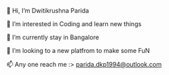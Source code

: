 👋 Hi, I’m Dwitikrushna Parida

👀 I’m interested in Coding and learn new things

🌱 I’m currently stay in Bangalore

💞️ I’m looking to a new platfrom to make some FuN

📫 Any one reach me :> parida.dkp1994@outlook.com
